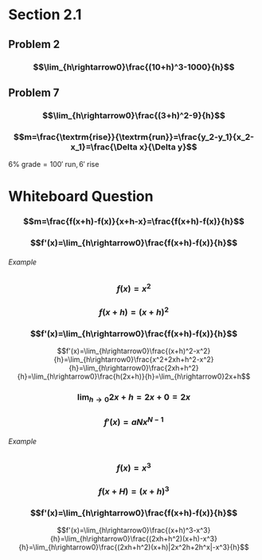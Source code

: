 # Section 2.1
## Problem 2
### $$\lim_{h\rightarrow0}\frac{(10+h)^3-1000}{h}$$
## Problem 7
### $$\lim_{h\rightarrow0}\frac{(3+h)^2-9}{h}$$


### $$m=\frac{\textrm{rise}}{\textrm{run}}=\frac{y_2-y_1}{x_2-x_1}=\frac{\Delta x}{\Delta y}$$
$6\%\textrm{ grade}=100' \textrm{ run},6'\textrm{ rise}$
# Whiteboard Question

### $$m=\frac{f(x+h)-f(x)}{x+h-x}=\frac{f(x+h)-f(x)}{h}$$
### $$f'(x)=\lim_{h\rightarrow0}\frac{f(x+h)-f(x)}{h}$$
###### Example
### $$f(x)=x^2$$
### $$f(x+h)=(x+h)^2$$
### $$f'(x)=\lim_{h\rightarrow0}\frac{f(x+h)-f(x)}{h}$$
$$f'(x)=\lim_{h\rightarrow0}\frac{(x+h)^2-x^2}{h}=\lim_{h\rightarrow0}\frac{x^2+2xh+h^2-x^2}{h}=\lim_{h\rightarrow0}\frac{2xh+h^2}{h}=\lim_{h\rightarrow0}\frac{h(2x+h)}{h}=\lim_{h\rightarrow0}2x+h$$
### $$\lim_{h\rightarrow0}2x+h=2x+0=2x$$
### $$f'(x)=aNx^{N-1}$$
###### Example
### $$f(x)=x^3$$
### $$f(x+H)=(x+h)^3$$
### $$f'(x)=\lim_{h\rightarrow0}\frac{f(x+h)-f(x)}{h}$$
$$f'(x)=\lim_{h\rightarrow0}\frac{(x+h)^3-x^3}{h}=\lim_{h\rightarrow0}\frac{(2xh+h^2)(x+h)-x^3}{h}=\lim_{h\rightarrow0}\frac{(2xh+h^2)(x+h)|2x^2h+2h^x|-x^3}{h}$$
